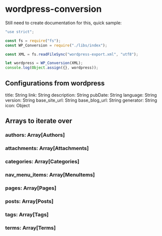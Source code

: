# wordpress-conversion

Still need to create documentation for this, quick sample:

```javascript
"use strict";

const fs = require("fs");
const WP_Conversion = require("./libs/index");

const XML = fs.readFileSync("wordpress-export.xml", "utf8");

let wordpress = WP_Conversion(XML);
console.log(Object.assign({}, wordpress));
```

## Configurations from wordpress

title: String
link: String
description: String
pubDate: String
language: String
version: String
base_site_url: String
base_blog_url: String
generator: String
icon: Object

## Arrays to iterate over

### authors: Array[Authors]

### attachments: Array[Attachments]

### categories: Array[Categories]

### nav_menu_items: Array[MenuItems]

### pages: Array[Pages]

### posts: Array[Posts]

### tags: Array[Tags]

### terms: Array[Terms]
